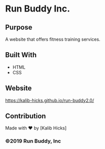 # Run Buddy Inc.

## Purpose
A website that offers fitness training services. 

## Built With
* HTML
* CSS

## Website
https://kalib-hicks.github.io/run-buddy2.0/

## Contribution
Made with ❤️ by [Kalib Hicks]

### ©️2019 Run Buddy, Inc 